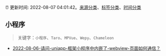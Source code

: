 :alarm_clock: 更新时间: 2022-08-07 04:01:42。[来源分类](../README.md)、[标签分类](../TAGS.md)、[时间分类](../TIMELINE.md)

## 小程序


> 关键字：`小程序`、`Taro`、`MPVue`、`Wepy`、`Chameleon`



- [2022-08-06-请问-uniapp-框架小程序中内嵌了-webview-页面如何通信？](https://www.v2ex.com/t/871179) 